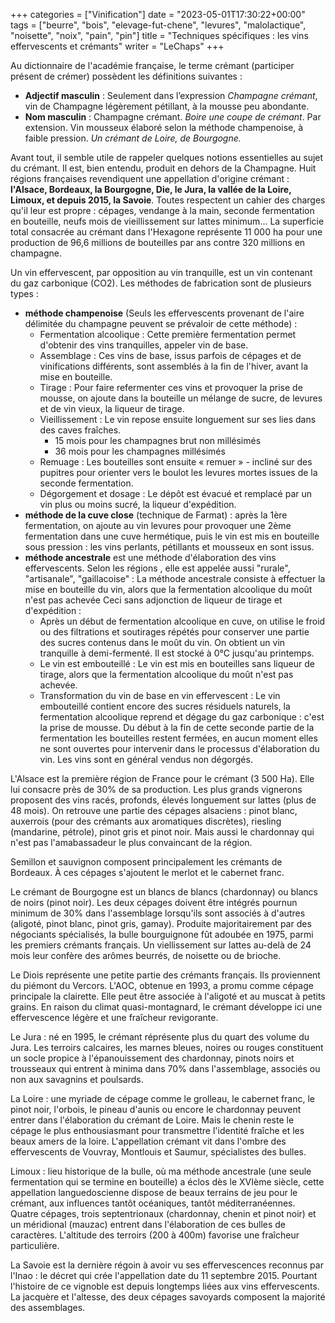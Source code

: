 +++
categories = ["Vinification"]
date = "2023-05-01T17:30:22+00:00"
tags = ["beurre", "bois", "elevage-fut-chene", "levures", "malolactique", "noisette", "noix", "pain", "pin"] 
title = "Techniques spécifiques : les vins effervescents et crémants"
writer = "LeChaps"
+++

Au dictionnaire de l'académie française, le terme crémant (participer présent de crémer)</a> possèdent les définitions suivantes : 

* **Adjectif masculin** : Seulement dans l’expression _Champagne crémant_, vin de Champagne légèrement pétillant, à la mousse peu abondante.
* **Nom masculin** : Champagne crémant. _Boire une coupe de crémant_. Par extension. Vin mousseux élaboré selon la méthode champenoise, à faible pression. _Un crémant de Loire, de Bourgogne._

Avant tout, il semble utile de rappeler quelques notions essentielles au sujet du crémant. Il est, bien entendu, produit en dehors de la Champagne. Huit régions françaises revendiquent une appellation d'origine crémant : **l'Alsace, Bordeaux, la Bourgogne, Die, le Jura, la vallée de la Loire, Limoux, et depuis 2015, la Savoie**. Toutes respectent un cahier des charges qu'il leur est propre : cépages, vendange  à la main, seconde fermentation en bouteille, neufs mois de vieillissement sur lattes minimum... La superficie total consacrée au crémant dans l'Hexagone représente 11 000 ha pour une production de 96,6 millions de bouteilles par ans contre 320 millions en champagne.

Un vin effervescent, par opposition au vin tranquille, est un vin contenant du gaz carbonique (CO2). Les méthodes de fabrication sont de plusieurs types :

* **méthode champenoise** (Seuls les effervescents provenant de l'aire délimitée du champagne peuvent se prévaloir de cette méthode) :
  * Fermentation alcoolique : Cette première fermentation permet d'obtenir des vins tranquilles, appeler vin de base.
  * Assemblage : Ces vins de base, issus parfois de cépages et de vinifications différents, sont assemblés à la fin de l'hiver, avant la mise en bouteille.
  * Tirage : Pour faire refermenter ces vins et provoquer la prise de mousse, on ajoute dans la bouteille un mélange de sucre, de levures et de vin vieux, la liqueur de tirage.
  * Vieillissement : Le vin repose ensuite longuement sur ses lies dans des caves fraîches.
    * 15 mois pour les champagnes brut non millésimés
    * 36 mois pour les champagnes millésimés
  * Remuage : Les bouteilles sont ensuite « remuer » - incliné sur des pupitres pour orienter vers le boulot les levures mortes issues de la seconde fermentation.
  * Dégorgement et dosage : Le dépôt est évacué et remplacé par un vin plus ou moins sucré, la liqueur d'expédition.
* **méthode de la cuve close** (technique de Farmat) : après la 1ère fermentation, on ajoute au vin levures pour provoquer une 2ème fermentation dans une cuve hermétique, puis le vin est mis en bouteille sous pression : les vins perlants, pétillants et mousseux en sont issus.
* **méthode ancestrale** est une méthode d'élaboration des vins effervescents. Selon les régions , elle est appelée aussi "rurale", "artisanale", "gaillacoise" : La méthode ancestrale consiste à effectuer la mise en bouteille du vin, alors que la fermentation alcoolique du moût n'est pas achevée Ceci sans adjonction de liqueur de tirage et d'expédition :
  * Après un début de fermentation alcoolique en cuve, on utilise le froid ou des filtrations et soutirages répétés pour conserver une partie des sucres contenus dans le moût du vin. On obtient un vin tranquille à demi-fermenté. Il est stocké à 0°C jusqu'au printemps.
  * Le vin est embouteillé : Le vin est mis en bouteilles sans liqueur de tirage, alors que la fermentation alcoolique du moût n'est pas achevée.
  * Transformation du vin de base en vin effervescent : Le vin embouteillé contient encore des sucres résiduels naturels, la fermentation alcoolique reprend et dégage du gaz carbonique : c'est la prise de mousse. Du début à la fin de cette seconde partie de la fermentation les bouteilles restent fermées, en aucun moment elles ne sont ouvertes pour intervenir dans le processus d'élaboration du vin. Les vins sont en général vendus non dégorgés.

L'Alsace est la première région de France pour le crémant (3 500 Ha). Elle lui consacre près de 30% de sa production. Les plus grands vignerons proposent des vins racés, profonds, élevés longuement sur lattes (plus de 48 mois). On retrouve une partie des cépages alsaciens : pinot blanc, auxerrois (pour des crémants aux aromatiques discrètes), riesling (mandarine, pétrole), pinot gris et pinot noir. Mais aussi le chardonnay qui n'est pas l'amabassadeur le plus convaincant de la région.

Semillon et sauvignon composent principalement les crémants de Bordeaux. À ces cépages s'ajoutent le merlot et le cabernet franc.

Le crémant de Bourgogne est un blancs de blancs (chardonnay) ou blancs de noirs (pinot noir). Les deux cépages doivent être intégrés pournun minimum de 30% dans l'assemblage lorsqu'ils sont associés à d'autres (aligoté, pinot blanc, pinot gris, gamay). Produite majoritairement par des négociants spécialisés, la bulle bourguignone fût adoubée en 1975, parmi les premiers crémants français. Un viellissement sur lattes au-delà de 24 mois leur confère des arômes beurrés, de noisette ou de brioche.

Le Diois représente une petite partie des crémants français. Ils proviennent du piémont du Vercors. L'AOC, obtenue en 1993, a promu comme cépage principale la clairette. Elle peut être associée à l'aligoté et au muscat à petits grains. En raison du climat quasi-montagnard, le crémant développe ici une effervescence légère et une fraîcheur revigorante.

Le Jura : né en 1995, le crémant réprésente plus du quart des volume du Jura. Les terroirs calcaires, les marnes bleues, noires ou rouges constituent un socle propice à l'épanouissement des chardonnay, pinots noirs et trousseaux qui entrent à minima dans 70% dans l'assemblage, associés ou non aux savagnins et poulsards.

La Loire : une myriade de cépage comme le grolleau, le cabernet franc, le pinot noir, l'orbois, le pineau d'aunis ou encore le chardonnay peuvent entrer dans l'élaboration du crémant de Loire. Mais le chenin reste le cépage le plus enthousiasmant pour transmettre l'identité fraîche et les beaux amers de la loire. L'appellation crémant vit dans l'ombre des effervescents de Vouvray, Montlouis et Saumur, spécialistes des bulles.

Limoux : lieu historique de la bulle, où ma méthode ancestrale (une seule fermentation qui se termine en bouteille) a éclos dès le XVIème siècle, cette appellation languedoscienne dispose de beaux terrains de jeu pour le crémant, aux influences tantôt océaniques, tantôt méditerranéennes. Quatre cépages, trois septentrionaux (chardonnay, chenin et pinot noir) et un méridional (mauzac) entrent dans l'élaboration de ces bulles de caractères. L'altitude des terroirs (200 à 400m) favorise une fraîcheur particulière.

La Savoie est la dernière régoin à avoir vu ses effervescences reconnus par l'Inao : le décret qui crée l'appellation date du 11 septembre 2015. Pourtant l'histoire de ce vignoble est depuis longtemps liées aux vins effervescents. La jacquère et l'altesse, des deux cépages savoyards composent la majorité des assemblages.

